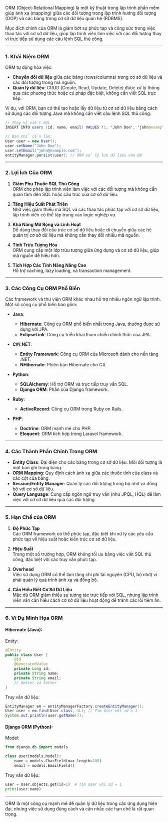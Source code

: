 ORM (Object-Relational Mapping) là một kỹ thuật trong lập trình phần mềm giúp ánh xạ (mapping) giữa các đối tượng trong lập trình hướng đối tượng (OOP) và các bảng trong cơ sở dữ liệu quan hệ (RDBMS).

Mục đích chính của ORM là giảm bớt sự phức tạp và công sức trong việc thao tác với cơ sở dữ liệu, giúp lập trình viên làm việc với các đối tượng thay vì trực tiếp sử dụng các câu lệnh SQL thủ công.

---

### 1. **Khái Niệm ORM**
ORM tự động hóa việc:
- **Chuyển đổi dữ liệu** giữa các bảng (rows/columns) trong cơ sở dữ liệu và các đối tượng trong mã nguồn.
- **Quản lý dữ liệu**: CRUD (Create, Read, Update, Delete) được xử lý thông qua các phương thức hoặc cú pháp đặc biệt, không cần viết SQL trực tiếp.

Ví dụ, với ORM, bạn có thể tạo hoặc lấy dữ liệu từ cơ sở dữ liệu bằng cách sử dụng các đối tượng Java mà không cần viết câu lệnh SQL thủ công:
```java
// Thay vì viết SQL
INSERT INTO users (id, name, email) VALUES (1, 'John Doe', 'john@example.com');

// Bạn chỉ cần làm:
User user = new User();
user.setName("John Doe");
user.setEmail("john@example.com");
entityManager.persist(user); // ORM xử lý lưu dữ liệu vào DB
```

---

### 2. **Lợi Ích Của ORM**
1. **Giảm Phụ Thuộc SQL Thủ Công**  
   ORM cho phép lập trình viên làm việc với các đối tượng mà không cần quan tâm đến SQL hoặc cấu trúc của cơ sở dữ liệu.

2. **Tăng Hiệu Suất Phát Triển**  
   Nhờ việc giảm thiểu mã SQL và các thao tác phức tạp với cơ sở dữ liệu, lập trình viên có thể tập trung vào logic nghiệp vụ.

3. **Khả Năng Mở Rộng và Linh Hoạt**  
   Dễ dàng thay đổi cấu trúc cơ sở dữ liệu hoặc di chuyển giữa các hệ quản trị cơ sở dữ liệu mà không cần thay đổi nhiều mã nguồn.

4. **Tính Trừu Tượng Hóa**  
   ORM cung cấp một lớp trừu tượng giữa ứng dụng và cơ sở dữ liệu, giúp mã nguồn dễ hiểu hơn.

5. **Tích Hợp Các Tính Năng Nâng Cao**  
   Hỗ trợ caching, lazy loading, và transaction management.

---

### 3. **Các Công Cụ ORM Phổ Biến**
Các framework và thư viện ORM khác nhau hỗ trợ nhiều ngôn ngữ lập trình. Một số công cụ phổ biến bao gồm:

- **Java**:
    - **Hibernate**: Công cụ ORM phổ biến nhất trong Java, thường được sử dụng với JPA.
    - **EclipseLink**: Công cụ triển khai tham chiếu chính thức của JPA.

- **C#/.NET**:
    - **Entity Framework**: Công cụ ORM của Microsoft dành cho nền tảng .NET.
    - **NHibernate**: Phiên bản Hibernate cho C#.

- **Python**:
    - **SQLAlchemy**: Hỗ trợ ORM và trực tiếp truy vấn SQL.
    - **Django ORM**: Phần của Django framework.

- **Ruby**:
    - **ActiveRecord**: Công cụ ORM trong Ruby on Rails.

- **PHP**:
    - **Doctrine**: ORM mạnh mẽ cho PHP.
    - **Eloquent**: ORM tích hợp trong Laravel framework.

---

### 4. **Các Thành Phần Chính Trong ORM**
- **Entity Class**: Đại diện cho các bảng trong cơ sở dữ liệu. Mỗi đối tượng là một bản ghi trong bảng.
- **ORM Mapping**: Quy định cách ánh xạ giữa các thuộc tính của class và các cột của bảng.
- **Session/Entity Manager**: Quản lý các đối tượng trong bộ nhớ và đồng bộ với cơ sở dữ liệu.
- **Query Language**: Cung cấp ngôn ngữ truy vấn (như JPQL, HQL) để làm việc với cơ sở dữ liệu qua các đối tượng.

---

### 5. **Hạn Chế của ORM**
1. **Độ Phức Tạp**  
   Các ORM framework có thể phức tạp, đặc biệt khi xử lý các yêu cầu phức tạp về hiệu suất hoặc kiến trúc cơ sở dữ liệu.

2. **Hiệu Suất**  
   Trong một số trường hợp, ORM không tối ưu bằng việc viết SQL thủ công, đặc biệt với các truy vấn phức tạp.

3. **Overhead**  
   Việc sử dụng ORM có thể làm tăng chi phí tài nguyên (CPU, bộ nhớ) vì phải quản lý quá trình ánh xạ và đồng bộ.

4. **Cần Hiểu Biết Cơ Sở Dữ Liệu**  
   Mặc dù ORM giảm thiểu sự tương tác trực tiếp với SQL, nhưng lập trình viên vẫn cần hiểu cách cơ sở dữ liệu hoạt động để tránh các lỗi tiềm ẩn.

---

### 6. **Ví Dụ Minh Họa ORM**
#### Hibernate (Java):
Entity:
```java
@Entity
public class User {
    @Id
    @GeneratedValue
    private Long id;
    private String name;
    private String email;
    // Getter và Setter
}
```

Truy vấn dữ liệu:
```java
EntityManager em = entityManagerFactory.createEntityManager();
User user = em.find(User.class, 1L); // Tìm User với id = 1
System.out.println(user.getName());
```

#### Django ORM (Python):
Model:
```python
from django.db import models

class User(models.Model):
    name = models.CharField(max_length=100)
    email = models.EmailField()
```

Truy vấn dữ liệu:
```python
user = User.objects.get(id=1)  # Tìm User với id = 1
print(user.name)
```

---

ORM là một công cụ mạnh mẽ để quản lý dữ liệu trong các ứng dụng hiện đại, nhưng việc sử dụng đúng cách và cân nhắc các hạn chế là rất quan trọng.